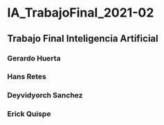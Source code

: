 # IA_TrabajoFinal_2021-02

## Trabajo Final Inteligencia Artificial

### Gerardo Huerta
### Hans Retes
### Deyvidyorch Sanchez
### Erick Quispe

